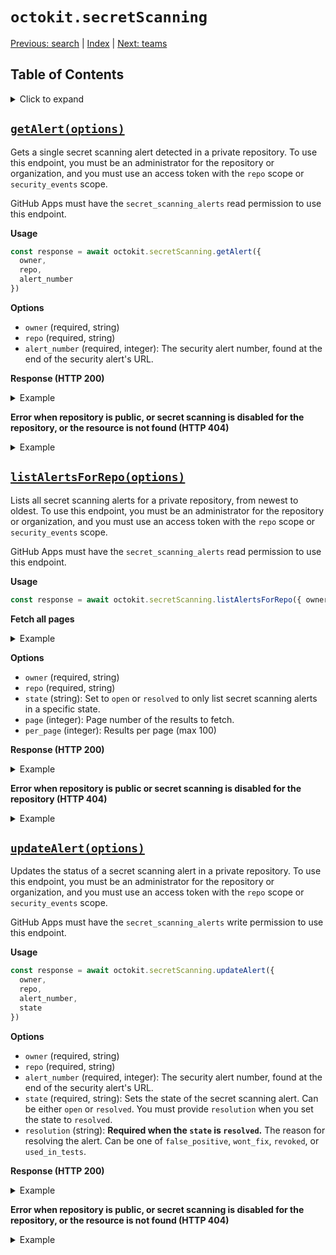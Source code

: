 # `octokit.secretScanning`

[Previous: search](search.md) \| [Index](README.md) \| [Next: teams](teams.md)

## Table of Contents

<details><summary>Click to expand</summary>

- [`getAlert(options)`](#getalertoptions)
- [`listAlertsForRepo(options)`](#listalertsforrepooptions)
- [`updateAlert(options)`](#updatealertoptions)

</details>

## [`getAlert(options)`](https://docs.github.com/rest/reference/secret-scanning#get-a-secret-scanning-alert)

Gets a single secret scanning alert detected in a private repository. To use this endpoint, you must be an administrator for the repository or organization, and you must use an access token with the `repo` scope or `security_events` scope.

GitHub Apps must have the `secret_scanning_alerts` read permission to use this endpoint.

**Usage**

```js
const response = await octokit.secretScanning.getAlert({
  owner,
  repo,
  alert_number
})
```

**Options**

- `owner` (required, string)
- `repo` (required, string)
- `alert_number` (required, integer): The security alert number, found at the end of the security alert's URL.

**Response (HTTP 200)**

<details><summary>Example</summary>

```js
const response = {
  status: 200,
  data: {
    number: 42,
    created_at: '2020-11-06T18:18:30Z',
    url:
      'https://api.github.com/repos/owner/private-repo/secret-scanning/alerts/42',
    html_url:
      'https://github.com/owner/private-repo/security/secret-scanning/42',
    state: 'open',
    resolution: null,
    resolved_at: null,
    resolved_by: null,
    secret_type: 'mailchimp_api_key',
    secret: 'XXXXXXXXXXXXXXXXXXXXXXXXXXXXXXXX-us2'
  }
}
```

</details>

**Error when repository is public, or secret scanning is disabled for the repository, or the resource is not found (HTTP 404)**

<details><summary>Example</summary>

```js
try {
  response = await octokit.secretScanning.getAlert({
    owner,
    repo,
    alert_number
  })
} catch (err) {
  if (err.status === 404) {
    // ..
  }
}
```

</details>

## [`listAlertsForRepo(options)`](https://docs.github.com/rest/reference/secret-scanning#list-secret-scanning-alerts-for-a-repository)

Lists all secret scanning alerts for a private repository, from newest to oldest. To use this endpoint, you must be an administrator for the repository or organization, and you must use an access token with the `repo` scope or `security_events` scope.

GitHub Apps must have the `secret_scanning_alerts` read permission to use this endpoint.

**Usage**

```js
const response = await octokit.secretScanning.listAlertsForRepo({ owner, repo })
```

**Fetch all pages**

<details><summary>Example</summary>

```js
for await (const response of octokit.secretScanning.listAlertsForRepo.all({
  owner,
  repo
})) {
  console.log(response.data)
}
```

</details>

**Options**

- `owner` (required, string)
- `repo` (required, string)
- `state` (string): Set to `open` or `resolved` to only list secret scanning alerts in a specific state.
- `page` (integer): Page number of the results to fetch.
- `per_page` (integer): Results per page (max 100)

**Response (HTTP 200)**

<details><summary>Example</summary>

```js
const response = {
  status: 200,
  data: [
    {
      number: 2,
      created_at: '2020-11-06T18:48:51Z',
      url:
        'https://api.github.com/repos/owner/private-repo/secret-scanning/alerts/2',
      html_url:
        'https://github.com/owner/private-repo/security/secret-scanning/2',
      state: 'resolved',
      resolution: 'false_positive',
      resolved_at: '2020-11-07T02:47:13Z',
      resolved_by: {
        login: 'monalisa',
        id: 2,
        node_id: 'MDQ6VXNlcjI=',
        avatar_url: 'https://alambic.github.com/avatars/u/2?',
        gravatar_id: '',
        url: 'https://api.github.com/users/monalisa',
        html_url: 'https://github.com/monalisa',
        followers_url: 'https://api.github.com/users/monalisa/followers',
        following_url:
          'https://api.github.com/users/monalisa/following{/other_user}',
        gists_url: 'https://api.github.com/users/monalisa/gists{/gist_id}',
        starred_url:
          'https://api.github.com/users/monalisa/starred{/owner}{/repo}',
        subscriptions_url:
          'https://api.github.com/users/monalisa/subscriptions',
        organizations_url: 'https://api.github.com/users/monalisa/orgs',
        repos_url: 'https://api.github.com/users/monalisa/repos',
        events_url: 'https://api.github.com/users/monalisa/events{/privacy}',
        received_events_url:
          'https://api.github.com/users/monalisa/received_events',
        type: 'User',
        site_admin: true
      },
      secret_type: 'adafruit_io_key',
      secret: 'aio_XXXXXXXXXXXXXXXXXXXXXXXXXXXX'
    },
    {
      number: 1,
      created_at: '2020-11-06T18:18:30Z',
      url: 'https://api.github.com/repos/owner/repo/secret-scanning/alerts/1',
      html_url: 'https://github.com/owner/repo/security/secret-scanning/1',
      state: 'open',
      resolution: null,
      resolved_at: null,
      resolved_by: null,
      secret_type: 'mailchimp_api_key',
      secret: 'XXXXXXXXXXXXXXXXXXXXXXXXXXXXXXXX-us2'
    }
  ]
}
```

</details>

**Error when repository is public or secret scanning is disabled for the repository (HTTP 404)**

<details><summary>Example</summary>

```js
try {
  response = await octokit.secretScanning.listAlertsForRepo({ owner, repo })
} catch (err) {
  if (err.status === 404) {
    // ..
  }
}
```

</details>

## [`updateAlert(options)`](https://docs.github.com/rest/reference/secret-scanning#update-a-secret-scanning-alert)

Updates the status of a secret scanning alert in a private repository. To use this endpoint, you must be an administrator for the repository or organization, and you must use an access token with the `repo` scope or `security_events` scope.

GitHub Apps must have the `secret_scanning_alerts` write permission to use this endpoint.

**Usage**

```js
const response = await octokit.secretScanning.updateAlert({
  owner,
  repo,
  alert_number,
  state
})
```

**Options**

- `owner` (required, string)
- `repo` (required, string)
- `alert_number` (required, integer): The security alert number, found at the end of the security alert's URL.
- `state` (required, string): Sets the state of the secret scanning alert. Can be either `open` or `resolved`. You must provide `resolution` when you set the state to `resolved`.
- `resolution` (string): **Required when the `state` is `resolved`.** The reason for resolving the alert. Can be one of `false_positive`, `wont_fix`, `revoked`, or `used_in_tests`.

**Response (HTTP 200)**

<details><summary>Example</summary>

```js
const response = {
  status: 200,
  data: {
    number: 42,
    created_at: '2020-11-06T18:18:30Z',
    url:
      'https://api.github.com/repos/owner/private-repo/secret-scanning/alerts/42',
    html_url:
      'https://github.com/owner/private-repo/security/secret-scanning/42',
    state: 'resolved',
    resolution: 'used_in_tests',
    resolved_at: '2020-11-16T22:42:07Z',
    resolved_by: {
      login: 'monalisa',
      id: 2,
      node_id: 'MDQ6VXNlcjI=',
      avatar_url: 'https://alambic.github.com/avatars/u/2?',
      gravatar_id: '',
      url: 'https://api.github.com/users/monalisa',
      html_url: 'https://github.com/monalisa',
      followers_url: 'https://api.github.com/users/monalisa/followers',
      following_url:
        'https://api.github.com/users/monalisa/following{/other_user}',
      gists_url: 'https://api.github.com/users/monalisa/gists{/gist_id}',
      starred_url:
        'https://api.github.com/users/monalisa/starred{/owner}{/repo}',
      subscriptions_url: 'https://api.github.com/users/monalisa/subscriptions',
      organizations_url: 'https://api.github.com/users/monalisa/orgs',
      repos_url: 'https://api.github.com/users/monalisa/repos',
      events_url: 'https://api.github.com/users/monalisa/events{/privacy}',
      received_events_url:
        'https://api.github.com/users/monalisa/received_events',
      type: 'User',
      site_admin: true
    },
    secret_type: 'mailchimp_api_key',
    secret: 'XXXXXXXXXXXXXXXXXXXXXXXXXXXXXXXX-us2'
  }
}
```

</details>

**Error when repository is public, or secret scanning is disabled for the repository, or the resource is not found (HTTP 404)**

<details><summary>Example</summary>

```js
try {
  response = await octokit.secretScanning.updateAlert({
    owner,
    repo,
    alert_number,
    state
  })
} catch (err) {
  if (err.status === 404) {
    // ..
  }
}
```

</details>
